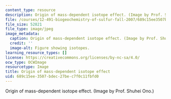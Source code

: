 ```yaml
---
content_type: resource
description: Origin of mass-dependent isotope effect. (Image by Prof. Shuhei Ono.)
file: /courses/12-491-biogeochemistry-of-sulfur-fall-2007/689c15ee3507bdec27bec7f0c11fbfd0_12-491f07.jpg
file_size: 52821
file_type: image/jpeg
image_metadata:
  caption: Origin of mass-dependent isotope effect. (Image by Prof. Shuhei Ono.)
  credit: ''
  image-alt: Figure showing isotopes.
learning_resource_types: []
license: https://creativecommons.org/licenses/by-nc-sa/4.0/
ocw_type: OCWImage
resourcetype: Image
title: Origin of mass-dependent isotope effect
uid: 689c15ee-3507-bdec-27be-c7f0c11fbfd0
---
```

Origin of mass-dependent isotope effect. (Image by Prof. Shuhei Ono.)